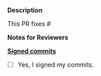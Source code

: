 **Description**

This PR fixes #

**Notes for Reviewers**

**[Signed commits](../CONTRIBUTING.md#signing-off-on-commits-developer-certificate-of-origin)**

- [ ] Yes, I signed my commits.

<!--
Thank you for contributing to Meshery!

Contributing Conventions:

1. Include descriptive PR titles with [<component-name>] prepended.
2. Build and test your changes before submitting a PR.
3. Sign your commits

By following the community's contribution conventions upfront, the review process will
be accelerated and your PR merged more quickly.
-->
